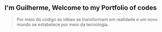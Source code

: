 ## I'm Guilherme, Welcome to my Portfolio of codes

> Por meio do código as idéias se transformam em realidade e um novo mundo se estabelece por meio da tecnologia.
<!---
Twoguini/Twoguini is a ✨ special ✨ repository because its `README.md` (this file) appears on your GitHub profile.
You can click the Preview link to take a look at your changes.
--->
